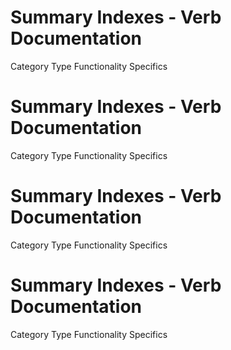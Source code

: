  
# Summary Indexes - Verb Documentation
 
Category                  Type                      Functionality             Specifics                
 
# Summary Indexes - Verb Documentation
 
Category                  Type                      Functionality             Specifics                
 
# Summary Indexes - Verb Documentation
 
Category                  Type                      Functionality             Specifics                
 
# Summary Indexes - Verb Documentation
 
Category                  Type                      Functionality             Specifics                
